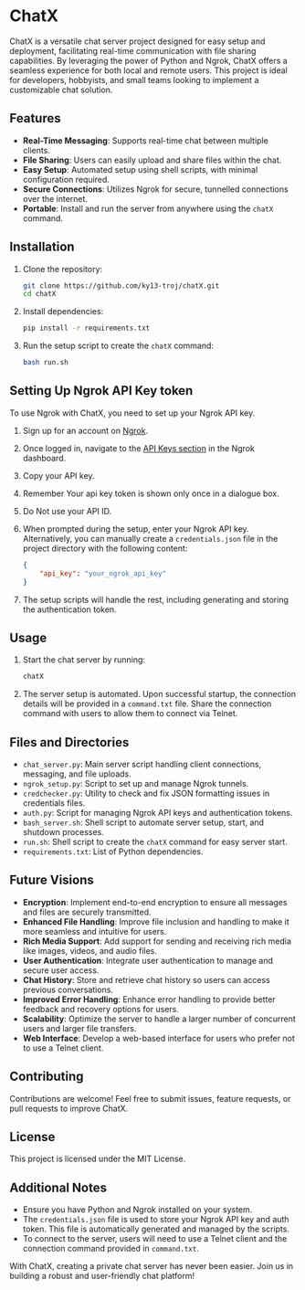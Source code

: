 # ChatX

ChatX is a versatile chat server project designed for easy setup and deployment, facilitating real-time communication with file sharing capabilities. By leveraging the power of Python and Ngrok, ChatX offers a seamless experience for both local and remote users. This project is ideal for developers, hobbyists, and small teams looking to implement a customizable chat solution.

## Features

* **Real-Time Messaging**: Supports real-time chat between multiple clients.
* **File Sharing**: Users can easily upload and share files within the chat.
* **Easy Setup**: Automated setup using shell scripts, with minimal configuration required.
* **Secure Connections**: Utilizes Ngrok for secure, tunnelled connections over the internet.
* **Portable**: Install and run the server from anywhere using the `chatX` command.

## Installation


1. Clone the repository:

   ```sh
   git clone https://github.com/ky13-troj/chatX.git
   cd chatX
   ```
2. Install dependencies:

   ```sh
   pip install -r requirements.txt
   ```
3. Run the setup script to create the `chatX` command:

   ```sh
   bash run.sh
   ```

## Setting Up Ngrok API Key token

To use Ngrok with ChatX, you need to set up your Ngrok API key.


1. Sign up for an account on [Ngrok](https://ngrok.com/).
2. Once logged in, navigate to the [API Keys section](https://dashboard.ngrok.com/get-started/your-authtoken) in the Ngrok dashboard.
3. Copy your API key.
4. Remember Your api key token is shown only once in a dialogue box.
5. Do Not use your API ID.
6. When prompted during the setup, enter your Ngrok API key. Alternatively, you can manually create a `credentials.json` file in the project directory with the following content:

   ```json
   {
       "api_key": "your_ngrok_api_key"
   }
   ```
7. The setup scripts will handle the rest, including generating and storing the authentication token.

## Usage


1. Start the chat server by running:

   ```sh
   chatX
   ```
2. The server setup is automated. Upon successful startup, the connection details will be provided in a `command.txt` file. Share the connection command with users to allow them to connect via Telnet.

## Files and Directories

* `chat_server.py`: Main server script handling client connections, messaging, and file uploads.
* `ngrok_setup.py`: Script to set up and manage Ngrok tunnels.
* `credchecker.py`: Utility to check and fix JSON formatting issues in credentials files.
* `auth.py`: Script for managing Ngrok API keys and authentication tokens.
* `bash_server.sh`: Shell script to automate server setup, start, and shutdown processes.
* `run.sh`: Shell script to create the `chatX` command for easy server start.
* `requirements.txt`: List of Python dependencies.

## Future Visions

* **Encryption**: Implement end-to-end encryption to ensure all messages and files are securely transmitted.
* **Enhanced File Handling**: Improve file inclusion and handling to make it more seamless and intuitive for users.
* **Rich Media Support**: Add support for sending and receiving rich media like images, videos, and audio files.
* **User Authentication**: Integrate user authentication to manage and secure user access.
* **Chat History**: Store and retrieve chat history so users can access previous conversations.
* **Improved Error Handling**: Enhance error handling to provide better feedback and recovery options for users.
* **Scalability**: Optimize the server to handle a larger number of concurrent users and larger file transfers.
* **Web Interface**: Develop a web-based interface for users who prefer not to use a Telnet client.

## Contributing

Contributions are welcome! Feel free to submit issues, feature requests, or pull requests to improve ChatX.

## License

This project is licensed under the MIT License.

## Additional Notes

* Ensure you have Python and Ngrok installed on your system.
* The `credentials.json` file is used to store your Ngrok API key and auth token. This file is automatically generated and managed by the scripts.
* To connect to the server, users will need to use a Telnet client and the connection command provided in `command.txt`.

With ChatX, creating a private chat server has never been easier. Join us in building a robust and user-friendly chat platform!
